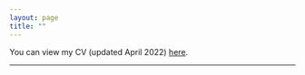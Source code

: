 ```yaml
---
layout: page
title: ""
---
```


You can view my CV (updated April 2022) [here](assets/Fredriksson_cv_0422.pdf).


---
